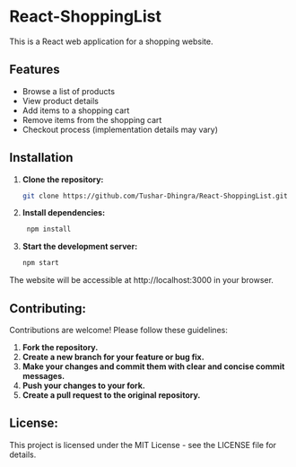 ﻿# React-ShoppingList

This is a React web application for a shopping website.

## Features

* Browse a list of products
* View product details
* Add items to a shopping cart
* Remove items from the shopping cart
* Checkout process (implementation details may vary)

## Installation

1. **Clone the repository:**
      ```bash
   git clone https://github.com/Tushar-Dhingra/React-ShoppingList.git

2. **Install dependencies:**
   ```bash
    npm install

3. **Start the development server:**
    ```Bash
    npm start
The website will be accessible at http://localhost:3000 in your browser.

## Contributing:

Contributions are welcome! Please follow these guidelines:

1. **Fork the repository.**
2. **Create a new branch for your feature or bug fix.**
3. **Make your changes and commit them with clear and concise commit messages.**   
4. **Push your changes to your fork.**
5. **Create a pull request to the original repository.**

## License:

This project is licensed under the MIT License - see the LICENSE file for details.   

